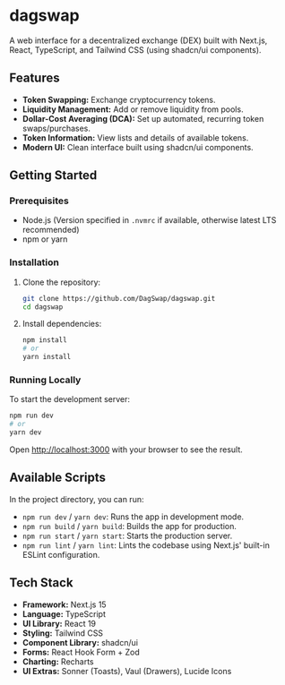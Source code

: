 # dagswap

A web interface for a decentralized exchange (DEX) built with Next.js, React, TypeScript, and Tailwind CSS (using shadcn/ui components).

## Features

*   **Token Swapping:** Exchange cryptocurrency tokens.
*   **Liquidity Management:** Add or remove liquidity from pools.
*   **Dollar-Cost Averaging (DCA):** Set up automated, recurring token swaps/purchases.
*   **Token Information:** View lists and details of available tokens.
*   **Modern UI:** Clean interface built using shadcn/ui components.

## Getting Started

### Prerequisites

*   Node.js (Version specified in `.nvmrc` if available, otherwise latest LTS recommended)
*   npm or yarn

### Installation

1.  Clone the repository:
    ```bash
    git clone https://github.com/DagSwap/dagswap.git
    cd dagswap
    ```
2.  Install dependencies:
    ```bash
    npm install
    # or
    yarn install
    ```

### Running Locally

To start the development server:

```bash
npm run dev
# or
yarn dev
```

Open [http://localhost:3000](http://localhost:3000) with your browser to see the result.

## Available Scripts

In the project directory, you can run:

*   `npm run dev` / `yarn dev`: Runs the app in development mode.
*   `npm run build` / `yarn build`: Builds the app for production.
*   `npm run start` / `yarn start`: Starts the production server.
*   `npm run lint` / `yarn lint`: Lints the codebase using Next.js' built-in ESLint configuration.

## Tech Stack

*   **Framework:** Next.js 15
*   **Language:** TypeScript
*   **UI Library:** React 19
*   **Styling:** Tailwind CSS
*   **Component Library:** shadcn/ui
*   **Forms:** React Hook Form + Zod
*   **Charting:** Recharts
*   **UI Extras:** Sonner (Toasts), Vaul (Drawers), Lucide Icons 
